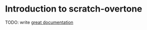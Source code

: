 # Introduction to scratch-overtone

TODO: write [great documentation](http://jacobian.org/writing/what-to-write/)
